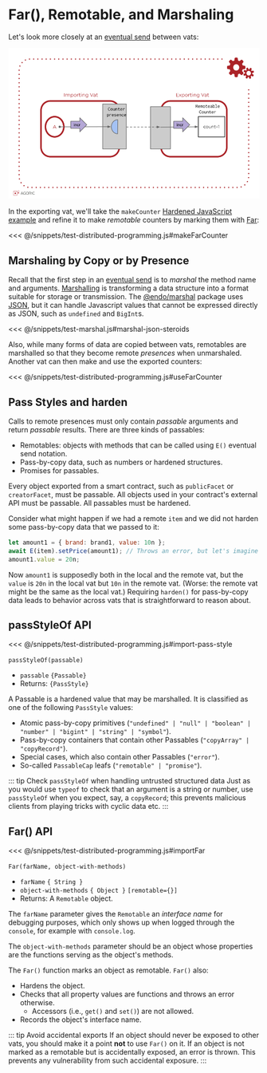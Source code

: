 # Far(), Remotable, and Marshaling

Let's look more closely at an [eventual send](./eventual-send.md) between vats:

![counter remote presence](../assets/remote-presence-fig.svg)

In the exporting vat, we'll take the `makeCounter` [Hardened JavaScript example](./hardened-js.md#example-hardened-javascript-code) and refine it to make _remotable_ counters
by marking them with [Far](#far-api):

<<< @/snippets/test-distributed-programming.js#makeFarCounter

## Marshaling by Copy or by Presence

Recall that the first step in an [eventual send](./eventual-send.md#eventual-send) is
to _marshal_ the method name and arguments. [Marshalling](https://en.wikipedia.org/wiki/Marshalling_%28computer_science%29) is transforming a data structure into a format suitable for storage or transmission.
The [@endo/marshal](https://github.com/endojs/endo/tree/master/packages/marshal#readme) package uses [JSON](https://developer.mozilla.org/en-US/docs/Web/JavaScript/Reference/Global_Objects/JSON), but it can handle
Javascript values that cannot be expressed directly as JSON,
such as `undefined` and `BigInt`s.

<<< @/snippets/test-marshal.js#marshal-json-steroids

Also, while many forms of data are copied between vats,
remotables are marshalled so that they become remote _presences_ when unmarshaled.
Another vat can then make and use the exported counters:

<<< @/snippets/test-distributed-programming.js#useFarCounter

## Pass Styles and harden

Calls to remote presences must only contain _passable_ arguments and return _passable_ results.
There are three kinds of passables:

- Remotables: objects with methods that can be called using `E()` eventual send notation.
- Pass-by-copy data, such as numbers or hardened structures.
- Promises for passables.

Every object exported from a smart contract, such as `publicFacet` or
`creatorFacet`, must be passable. All objects used in your contract's external API must
be passable. All passables must be hardened.

Consider what might happen if we had a remote `item` and we did not harden
some pass-by-copy data that we passed to it:

```js
let amount1 = { brand: brand1, value: 10n };
await E(item).setPrice(amount1); // Throws an error, but let's imagine it doesn't.
amount1.value = 20n;
```

Now `amount1` is supposedly both in the local and the remote vat, but the `value`
is `20n` in the local vat but `10n` in the remote vat. (Worse: the remote vat
might be the same as the local vat.) Requiring `harden()` for pass-by-copy
data leads to behavior across vats that is straightforward to reason about.

## passStyleOf API

<<< @/snippets/test-distributed-programming.js#import-pass-style

`passStyleOf(passable)`

- `passable` `{Passable}`
- Returns: `{PassStyle}`

A Passable is a hardened value that may be marshalled.
It is classified as one of the following `PassStyle` values:

- Atomic pass-by-copy primitives (`"undefined" | "null" | "boolean" | "number" | "bigint" | "string" | "symbol"`).
- Pass-by-copy containers that contain other Passables (`"copyArray" | "copyRecord"`).
- Special cases, which also contain other Passables (`"error"`).
- So-called `PassableCap` leafs (`"remotable" | "promise"`).

::: tip Check `passStyleOf` when handling untrusted structured data
Just as you would use `typeof` to check that an argument is
a string or number, use `passStyleOf` when you expect, say, a `copyRecord`;
this prevents malicious clients from playing tricks with cyclic data etc.
:::

## Far() API

<<< @/snippets/test-distributed-programming.js#importFar

`Far(farName, object-with-methods)`

- `farName` `{ String }`
- `object-with-methods` `{ Object }` `[remotable={}]`
- Returns: A `Remotable` object.

The `farName` parameter gives the `Remotable` an _interface name_ for debugging purposes, which only shows
up when logged through the `console`, for example with `console.log`.

The `object-with-methods` parameter should be an object whose properties are the functions serving
as the object's methods.

The `Far()` function marks an object as remotable. `Far()` also:

- Hardens the object.
- Checks that all property values are functions and throws an error otherwise.
  - Accessors (i.e., `get()` and `set()`) are not allowed.
- Records the object's interface name.

::: tip Avoid accidental exports
If an object should never be exposed to other vats, you should make it
a point **not** to use `Far()` on it. If an object is not marked as a remotable but is accidentally
exposed, an error is thrown. This prevents any vulnerability from such accidental exposure.
:::
